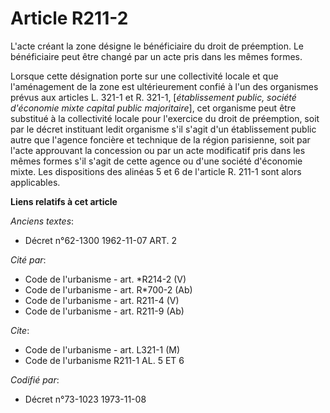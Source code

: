 # Article R211-2

L'acte créant la zone désigne le bénéficiaire du droit de préemption. Le bénéficiaire peut être changé par un acte pris dans
les mêmes formes.

Lorsque cette désignation porte sur une collectivité locale et que l'aménagement de la zone est ultérieurement confié à l'un
des organismes prévus aux articles L. 321-1 et R. 321-1, [*établissement public, société d'économie mixte capital public
majoritaire*], cet organisme peut être substitué à la collectivité locale pour l'exercice du droit de préemption, soit par le
décret instituant ledit organisme s'il s'agit d'un établissement public autre que l'agence foncière et technique de la région
parisienne, soit par l'acte approuvant la concession ou par un acte modificatif pris dans les mêmes formes s'il s'agit de
cette agence ou d'une société d'économie mixte. Les dispositions des alinéas 5 et 6 de l'article R. 211-1 sont alors
applicables.

**Liens relatifs à cet article**

_Anciens textes_:

  - Décret n°62-1300 1962-11-07 ART. 2

_Cité par_:

  - Code de l'urbanisme - art. *R214-2 (V)
  - Code de l'urbanisme - art. R*700-2 (Ab)
  - Code de l'urbanisme - art. R211-4 (V)
  - Code de l'urbanisme - art. R211-9 (Ab)

_Cite_:

  - Code de l'urbanisme - art. L321-1 (M)
  - Code de l'urbanisme R211-1 AL. 5 ET 6

_Codifié par_:

  - Décret n°73-1023 1973-11-08
